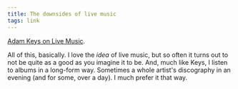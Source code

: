 ```yaml
---
title: The downsides of live music
tags: link
---
```


[Adam Keys on Live Music][post].

All of this, basically. I love the *idea* of live music, but so often it turns out 
to not be quite as a good as you imagine it to be. And, much like Keys, I listen to 
albums in a long-form way. Sometimes a whole artist's discography in an evening 
(and for some, over a day). I much prefer it that way. 

[post]: http://therealadam.com/2013/05/18/the-downsides-of-live-music/

